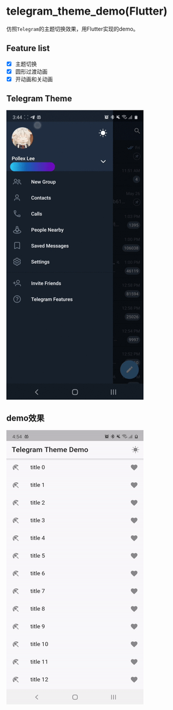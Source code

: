 # telegram_theme_demo(Flutter)

仿照`Telegram`的主题切换效果，用Flutter实现的demo。

## Feature list

- [x] 主题切换
- [x] 圆形过渡动画
- [x] 开动画和关动画

## Telegram Theme

![示例图片](https://github.com/PollexLee/telegram_theme_demo/blob/master/image/tvt8c-0tgtj.gif?raw=true")

## demo效果

![示例图片](https://github.com/PollexLee/telegram_theme_demo/blob/master/image/p34z0-9128g.gif?raw=true")